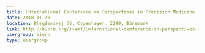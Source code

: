 ```yaml
---
title: International Conference on Perspectives in Precision Medicine
date: 2018-01-28
location: Blegdamsvej 3B, Copenhagen, 2200, Dänemark
link: http://biorn.org/event/international-conference-on-perspectives-in-precision-medicine/
usergroup: biorn
type: usergroup
---
```

